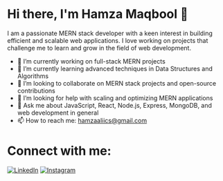 # Hi there, I'm Hamza Maqbool 👋

I am a passionate MERN stack developer with a keen interest in building efficient and scalable web applications. I love working on projects that challenge me to learn and grow in the field of web development.

- 🔭 I’m currently working on full-stack MERN projects
- 🌱 I’m currently learning advanced techniques in Data Structures and Algorithms
- 👯 I’m looking to collaborate on MERN stack projects and open-source contributions
- 🤔 I’m looking for help with scaling and optimizing MERN applications
- 💬 Ask me about JavaScript, React, Node.js, Express, MongoDB, and web development in general
- 📫 How to reach me: hamzaaliics@gmail.com

# Connect with me:

[![LinkedIn](https://img.shields.io/badge/LinkedIn-blue?style=flat-square&logo=linkedin&logoColor=white)](https://www.linkedin.com/in/hamza-ali-7b6715259/)
[![Instagram](https://img.shields.io/badge/Instagram-purple?style=flat-square&logo=instagram&logoColor=white)](https://www.instagram.com/hamza8696ali/?hl=en)

